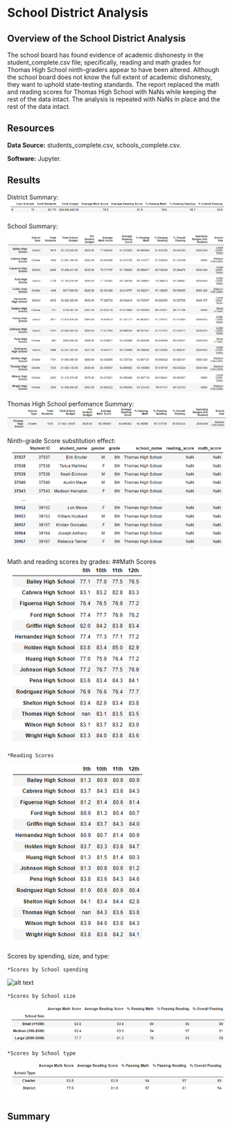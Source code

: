 # School District Analysis


## Overview of the School District Analysis

The school board has found evidence of academic dishonesty in the student_complete.csv file; specifically, reading and math grades for Thomas High School ninth-graders appear to have been altered. Although the school board does not know the full extent of academic dishonesty, they want to uphold state-testing standards. The report replaced the math and reading scores for Thomas High School with NaNs while keeping the rest of the data intact. The analysis is repeated with NaNs in place and the rest of the data intact.

## Resources

**Data Source:** students_complete.csv, schools_complete.csv.

**Software:** Jupyter.

## Results

District Summary:
![district_summary_df](Resources/district_summary_df.png)


School Summary:
![per_school_summary_df](Resources/per_school_summary_df.png)


Thomas High School perfomance Summary:
![Thomas_df](Resources/Thomas_df.png)

Ninth-grade Score substitution effect:
![student_data_df](Resources/student_data_df.png)

Math and reading scores by grades:
	##Math Scores
![math_scores_by_grade](Resources/math_scores_by_grade.png)

	*Reading Scores
![reading_scores_by_grade](Resources/reading_scores_by_grade.png)

Scores by spending, size, and type:

	*Scores by School spending
![alt text](http://url/to/img.png)

	*Scores by School size
![school_size_summary_df](Resources/school_size_summary_df.png)

	*Scores by School type
![school_type_summary_df](Resources/school_type_summary_df.png)


## Summary

